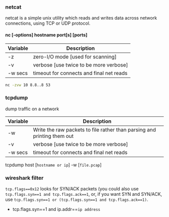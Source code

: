 ### netcat 
netcat is a simple unix utility which reads and writes data across network connections, using TCP or UDP protocol.
#### nc \[-options\] hostname port\[s\] \[ports\] 

| Variable | Description |
| ------ | ------ |
| -z | zero-I/O mode \[used for scanning\] |
| -v | verbose \[use twice to be more verbose\] |
| -w secs | timeout for connects and final net reads |

```sh
nc -zvw 10 8.8..8 53 
```
### tcpdump 
dump traffic on a network

| Variable | Description |
| ------ | ------ |
| -w | Write the raw packets to file rather than parsing and printing them out |
| -v | verbose \[use twice to be more verbose\] |
| -w secs | timeout for connects and final net reads |

  tcpdump host \[`hostname or ip`\] -w \[`file.pcap`\]
  
### wireshark filter
`tcp.flags==0x12` looks for SYN/ACK packets (you could also use `tcp.flags.syn==1 and tcp.flags.ack==1`, or, if you want SYN and SYN/ACK, use `tcp.flags.syn==1 or (tcp.flags.syn==1 and tcp.flags.ack==1)`.
- tcp.flags.syn==1 and ip.addr==`ip address`

